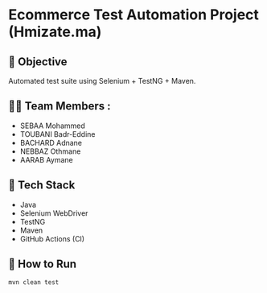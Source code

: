 # Ecommerce Test Automation Project (Hmizate.ma)

## 📌 Objective
Automated test suite using Selenium + TestNG + Maven.

## 👨‍💻 Team Members :

 - SEBAA Mohammed
 - TOUBANI Badr-Eddine
 - BACHARD Adnane 
 - NEBBAZ Othmane
 - AARAB Aymane


## 🔧 Tech Stack
- Java
- Selenium WebDriver
- TestNG
- Maven
- GitHub Actions (CI)

## 🚀 How to Run
```bash
mvn clean test
